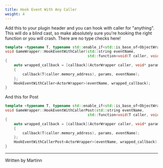 ```yaml
---
title: Hook Event With Any Caller
weight: 4
---
```


Add this to your plugin header and you can hook with caller for "anything". This will do a blind cast, so make absolutely sure you're hooking the right function or you will crash. There are no type checks here!

```cpp
template <typename T, typename std::enable_if<std::is_base_of<ObjectWrapper, T>::value>::type*>
void GameWrapper::HookEventWithCaller(std::string eventName,
                                      std::function<void(T caller, void* params, std::string eventName)> callback)
{
    auto wrapped_callback = [callback](ActorWrapper caller, void* params, std::string eventName)
    {
        callback(T(caller.memory_address), params, eventName);
    };
    HookEventWithCaller<ActorWrapper>(eventName, wrapped_callback);
}
```

And this for Post

```cpp
template <typename T, typename std::enable_if<std::is_base_of<ObjectWrapper, T>::value>::type*>
void GameWrapper::HookEventWithCallerPost(std::string eventName,
                                      std::function<void(T caller, void* params, std::string eventName)> callback)
{
    auto wrapped_callback = [callback](ActorWrapper caller, void* params, std::string eventName)
    {
        callback(T(caller.memory_address), params, eventName);
    };
    HookEventWithCallerPost<ActorWrapper>(eventName, wrapped_callback);
}
```

---
Written by Martinn